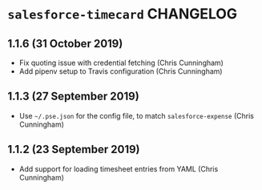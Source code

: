 # `salesforce-timecard` CHANGELOG

## 1.1.6 (31 October 2019)

-   Fix quoting issue with credential fetching (Chris Cunningham)
-   Add pipenv setup to Travis configuration (Chris Cunningham)

## 1.1.3 (27 September 2019)

-   Use `~/.pse.json` for the config file, to match `salesforce-expense` (Chris
    Cunningham)

## 1.1.2 (23 September 2019)

-   Add support for loading timesheet entries from YAML (Chris Cunningham)
